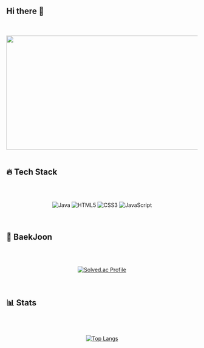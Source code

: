 ## Hi there 👋

<!--
**minijee/minijee** is a ✨ _special_ ✨ repository because its `README.md` (this file) appears on your GitHub profile.

Here are some ideas to get you started:

- 🔭 I’m currently working on ...
- 🌱 I’m currently learning ...
- 👯 I’m looking to collaborate on ...
- 🤔 I’m looking for help with ...
- 💬 Ask me about ...
- 📫 How to reach me: ...
- 😄 Pronouns: ...
- ⚡ Fun fact: ...
-->

<br><br>
<a href="https://www.gitanimals.org/en_US?utm_medium=image&utm_source=minijee&utm_content=farm">
<img
  src="https://render.gitanimals.org/farms/minijee"
  width="600"
  height="300"
/>
</a>
<br><br>

## 🔥 Tech Stack
<br><br>
<div align="center">
  <img src="https://img.shields.io/badge/Java-007396?style=for-the-badge&logo=openjdk&logoColor=white" alt="Java" />
  <img src="https://img.shields.io/badge/HTML5-E34F26?style=for-the-badge&logo=html5&logoColor=white" alt="HTML5" />
  <img src="https://img.shields.io/badge/CSS3-1572B6?style=for-the-badge&logo=css3&logoColor=white" alt="CSS3" />
  <img src="https://img.shields.io/badge/JavaScript-F7DF1E?style=for-the-badge&logo=javascript&logoColor=000000" alt="JavaScript" />
</div>
<br><br>

## 🎯 BaekJoon
<br><br>
<div align="center">
  <a href="https://solved.ac/ssjm5305">
    <img src="http://mazassumnida.wtf/api/generate_badge?boj=ssjm5305" alt="Solved.ac Profile" />
  </a>
</div>
<br><br>

## 📊 Stats
<br><br>
<div align="center">
  <a href="https://github.com/anuraghazra/github-readme-stats">
    <img src="https://github-readme-stats.vercel.app/api/top-langs/?username=minijee&layout=compact" alt="Top Langs" />
  </a>
</div>
<br><br>
